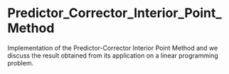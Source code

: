 # Predictor_Corrector_Interior_Point_Method
Implementation of the Predictor-Corrector Interior Point Method and we discuss the result obtained from its application on a linear programming problem.
